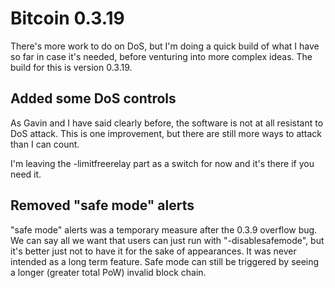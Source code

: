 Bitcoin 0.3.19
==============

There's more work to do on DoS, but I'm doing a quick build of what I have so far in case it's needed, before venturing into more complex ideas.  The build for this is version 0.3.19.

Added some DoS controls
-----------------------

As Gavin and I have said clearly before, the software is not at all resistant to DoS attack.  This is one improvement, but there are still more ways to attack than I can count.

I'm leaving the -limitfreerelay part as a switch for now and it's there if you need it.

Removed "safe mode" alerts
--------------------------

"safe mode" alerts was a temporary measure after the 0.3.9 overflow bug.  We can say all we want that users can just run with "-disablesafemode", but it's better just not to have it for the sake of appearances.  It was never intended as a long term feature.  Safe mode can still be triggered by seeing a longer (greater total PoW) invalid block chain.
